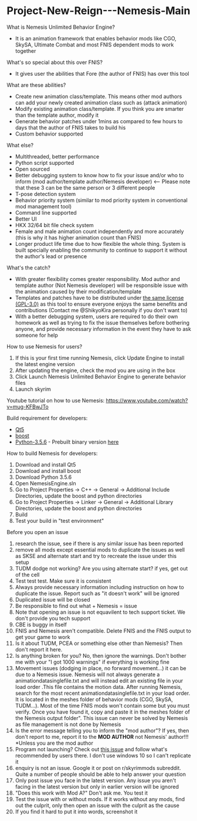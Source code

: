 # Project-New-Reign---Nemesis-Main

What is Nemesis Unlimited Behavior Engine?
- It is an animation framework that enables behavior mods like CGO, SkySA, Ultimate Combat and most FNIS dependent mods to work together


What's so special about this over FNIS?
- It gives user the abilities that Fore (the author of FNIS) has over this tool


What are these abilities?
- Create new animation class/template. This means other mod authors can add your newly created animation class such as (attack animation)
- Modify existing animation class/template. If you think you are smarter than the template author, modify it
- Generate behavior patches under 1mins as compared to few hours to days that the author of FNIS takes to build his
- Custom behavior supported


What else?
- Multithreaded, better performance
- Python script supported
- Open sourced
- Better debugging system to know how to fix your issue and/or who to inform (mod author/template author/Nemesis developer) <-- Please note that these 3 can be the same person or 3 different people
- T-pose detection system
- Behavior priority system (similar to mod priority system in conventional mod management tool)
- Command line supported
- Better UI
- HKX 32/64 bit file check system
- Female and male animation count independently and more accurately (this is why it has higher animation count than FNIS)
- Longer product life time due to how flexible the whole thing. System is built specially enabling the community to continue to support it without the author's lead or presence


What's the catch?
- With greater flexibility comes greater responsibility. Mod author and template author (Not Nemesis developer) will be responsible issue with the animation caused by their modification/template
- Templates and patches have to be distributed under [the same license (GPL-3.0)](LICENSE) as this tool to ensure everyone enjoys the same benefits and contributions (Contact me @ShikyoKira personally if you don't want to)
- With a better debugging system, users are required to do their own homework as well as trying to fix the issue themselves before bothering anyone, and provide necessary information in the event they have to ask someone for help


How to use Nemesis for users?
1. If this is your first time running Nemesis, click Update Engine to install the latest engine version
1. After updating the engine, check the mod you are using in the box
1. Click Launch Nemesis Unlimited Behavior Engine to generate behavior files
1. Launch skyrim

Youtube tutorial on how to use Nemesis: https://www.youtube.com/watch?v=mug-KFBwJTo

Build requirement for developers:
- [Qt5](https://www.qt.io/download-open-source)
- [boost](https://www.boost.org/users/download/)
- [Python-3.5.6](https://www.python.org/downloads/release/python-356/) - Prebuilt binary version [here](https://drive.google.com/open?id=1Uqq0iQhc0qsWAiz3EFzqMWxB27BG-M5T)


How to build Nemesis for developers:
1. Download and install Qt5
1. Download and install boost
1. Download Python 3.5.6
1. Open NemesisEngine.sln
1. Go to Project Properties -> C++ -> General -> Additional Include Directories, update the boost and python directories
1. Go to Project Properties -> Linker -> General -> Additional Library Directories, update the boost and python directories
1. Build
1. Test your build in "test environment"


Before you open an issue
1. research the issue, see if there is any similar issue has been reported
1. remove all mods except essential mods to duplicate the issues as well as SKSE and alternate start and try to recreate the issue under this setup
1. TUDM dodge not working? Are you using alternate start? if yes, get out of the cell
1. Test test test. Make sure it is consistent
1. Always provide necessary information including instruction on how to duplicate the issue. Report such as "it doesn't work" will be ignored
1. Duplicated issue will be closed
1. Be responsible to find out what + Nemesis = issue
1. Note that opening an issue is not equavilent to tech support ticket. We don't provide you tech support
1. CBE is buggy in itself
1. FNIS and Nemesis aren't compatible. Delete FNIS and the FNIS output to get your game to work
1. Is it about TUDM, PCEA or something else other than Nemesis? Then don't report it here.
1. Is anything broken for you? No, then ignore the warnings. Don't bother me with your "I got 1000 warnings" if everything is working fine
1. Movement issues (dodging in place, no forward movement...) it can be due to a Nemesis issue. Nemesis will not always generate a animationdatasinglefile.txt and will instead edit an existing file in your load order .This file contains the motion data. After running Nemesis, search for the most recent animationdatasinglefile.txt in your load order. It is located in the meshes folder of behavior mods (CGO, SkySA, TUDM...). Most of the time FNIS mods won't contain some but you must verify. Once you have found it, copy and paste it in the meshes folder of the Nemesis output folder". This issue can never be solved by Nemesis as file management is not done by Nemesis
1. Is the error message telling you to inform the "mod author"? If yes, then don't report to me, report it to the **MOD AUTHOR** not Nemesis' author!!! *Unless you are the mod author
1. Program not launching? Check out [this issue](https://github.com/ShikyoKira/Project-New-Reign---Nemesis-Main/issues/211) and follow what's recommended by users there. I don't use windows 10 so I can't replicate it
1. enquiry is not an issue. Google it or post on r/skyrimmods subreddit. Quite a number of people should be able to help answer your question
1. Only post issue you face in the latest version. Any issue you aren't facing in the latest version but only in earlier version will be ignored
1. "Does this work with Mod A?" Don't ask me. You test it
1. Test the issue with or without mods. If it works without any mods, find out the culprit, only then open an issue with the culprit as the cause
1. If you find it hard to put it into words, screenshot it
